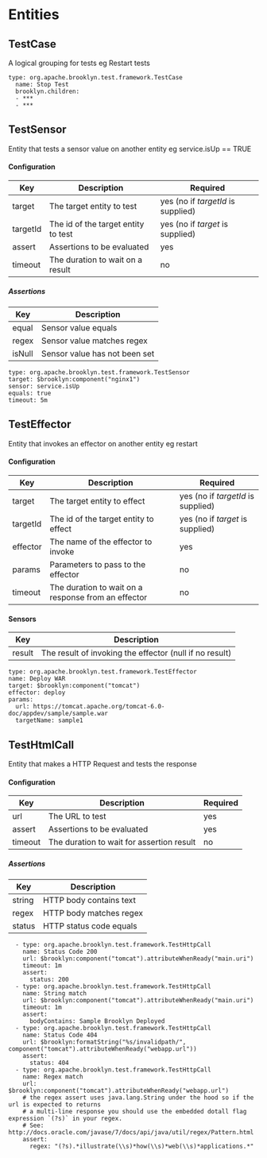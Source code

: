 # Entities

## TestCase
A logical grouping for tests eg Restart tests
```
type: org.apache.brooklyn.test.framework.TestCase
  name: Stop Test
  brooklyn.children:
  - ***
  - ***
```

## TestSensor
Entity that tests a sensor value on another entity eg service.isUp == TRUE

#### Configuration
| Key | Description | Required |
| --- | ----------- | -------- |
| target | The target entity to test | yes (no if *targetId* is supplied) |
| targetId | The id of the target entity to test | yes (no if *target* is supplied) |
| assert | Assertions to be evaluated | yes |
| timeout | The duration to wait on a result | no |

##### Assertions
| Key | Description |
| --- | ----------- |
| equal | Sensor value equals  |
| regex | Sensor value matches regex |
| isNull | Sensor value has not been set |

```
type: org.apache.brooklyn.test.framework.TestSensor
target: $brooklyn:component("nginx1")
sensor: service.isUp
equals: true
timeout: 5m
```

## TestEffector
Entity that invokes an effector on another entity eg restart

#### Configuration
| Key | Description | Required |
| --- | ----------- | -------- |
| target | The target entity to effect | yes (no if *targetId* is supplied) |
| targetId | The id of the target entity to effect | yes (no if *target* is supplied) |
| effector | The name of the effector to invoke | yes |
| params | Parameters to pass to the effector | no |
| timeout | The duration to wait on a response from an effector | no |

#### Sensors
| Key | Description |
| --- | ----------- |
| result | The result of invoking the effector (null if no result) |

```
type: org.apache.brooklyn.test.framework.TestEffector
name: Deploy WAR
target: $brooklyn:component("tomcat")
effector: deploy
params:
  url: https://tomcat.apache.org/tomcat-6.0-doc/appdev/sample/sample.war
  targetName: sample1
```

## TestHtmlCall
Entity that makes a HTTP Request and tests the response

#### Configuration
| Key | Description | Required |
| --- | ----------- | -------- |
| url | The URL to test | yes |
| assert | Assertions to be evaluated | yes |
| timeout | The duration to wait for assertion result | no |

##### Assertions
| Key | Description |
| --- | ----------- |
| string | HTTP body contains text |
| regex | HTTP body matches regex |
| status | HTTP status code equals |

```
  - type: org.apache.brooklyn.test.framework.TestHttpCall
    name: Status Code 200
    url: $brooklyn:component("tomcat").attributeWhenReady("main.uri")
    timeout: 1m
    assert:
      status: 200
  - type: org.apache.brooklyn.test.framework.TestHttpCall
    name: String match
    url: $brooklyn:component("tomcat").attributeWhenReady("main.uri")
    timeout: 1m
    assert:
      bodyContains: Sample Brooklyn Deployed
  - type: org.apache.brooklyn.test.framework.TestHttpCall
    name: Status Code 404
    url: $brooklyn:formatString("%s/invalidpath/", component("tomcat").attributeWhenReady("webapp.url"))
    assert:
      status: 404
  - type: org.apache.brooklyn.test.framework.TestHttpCall
    name: Regex match
    url: $brooklyn:component("tomcat").attributeWhenReady("webapp.url")
    # the regex assert uses java.lang.String under the hood so if the url is expected to returns
    # a multi-line response you should use the embedded dotall flag expression `(?s)` in your regex.
    # See: http://docs.oracle.com/javase/7/docs/api/java/util/regex/Pattern.html
    assert:
      regex: "(?s).*illustrate(\\s)*how(\\s)*web(\\s)*applications.*"
```
